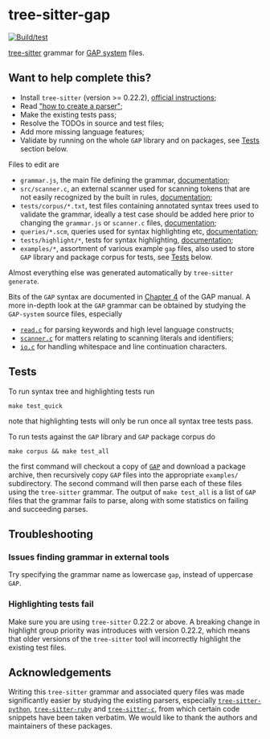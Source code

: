# tree-sitter-gap

[![Build/test](https://github.com/gap-system/tree-sitter-gap/actions/workflows/ci.yml/badge.svg)](https://github.com/gap-system/tree-sitter-gap/actions/workflows/ci.yml)

[tree-sitter](https://github.com/tree-sitter/tree-sitter) grammar for [GAP system](https://www.gap-system.org/) files.

## Want to help complete this?

- Install `tree-sitter` (version >= 0.22.2), [official instructions](https://tree-sitter.github.io/tree-sitter/creating-parsers#installation);
- Read ["how to create a parser"](https://tree-sitter.github.io/tree-sitter/creating-parsers);
- Make the existing tests pass;
- Resolve the TODOs in source and test files;
- Add more missing language features;
- Validate by running on the whole `GAP` library and on packages, see [Tests](#tests) section below.

Files to edit are

- `grammar.js`, the main file defining the grammar, [documentation](https://tree-sitter.github.io/tree-sitter/creating-parsers#the-grammar-dsl);
- `src/scanner.c`, an external scanner used for scanning tokens that are not
  easily recognized by the built in rules, [documentation](https://tree-sitter.github.io/tree-sitter/creating-parsers#external-scanners);
- `tests/corpus/*.txt`, test files containing annotated syntax trees used to
  validate the grammar, ideally a test case should be added here prior to
  changing the `grammar.js` or `scanner.c` files, [documentation](https://tree-sitter.github.io/tree-sitter/creating-parsers#command-test);
- `queries/*.scm`, queries used for syntax highlighting etc, [documentation](https://tree-sitter.github.io/tree-sitter/syntax-highlighting#queries);
- `tests/highlight/*`, tests for syntax highlighting, [documentation](https://tree-sitter.github.io/tree-sitter/syntax-highlighting#unit-testing);
- `examples/*`, assortment of various example `gap` files, also used to store `GAP` library and package corpus for tests, see [Tests](#tests) below.

Almost everything else was generated automatically by `tree-sitter generate`.

Bits of the `GAP` syntax are documented in [Chapter 4](https://docs.gap-system.org/doc/ref/chap4_mj.html) of the GAP manual.
A more in-depth look at the `GAP` grammar can be obtained by studying the `GAP-system` source files, especially

- [`read.c`](https://github.com/gap-system/gap/blob/master/src/read.c) for parsing keywords and high level language constructs;
- [`scanner.c`](https://github.com/gap-system/gap/blob/master/src/scanner.c) for matters relating to scanning literals and identifiers;
- [`io.c`](https://github.com/gap-system/gap/blob/master/src/io.c) for handling whitespace and line continuation characters.

## Tests

To run syntax tree and highlighting tests run

```
make test_quick
```

note that highlighting tests will only be run once all syntax tree tests pass.

To run tests against the `GAP` library and `GAP` package corpus do

```
make corpus && make test_all
```

the first command will checkout a copy of
[`GAP`](https://github.com/gap-system/gap) and download a package archive, then
recursively copy `GAP` files into the appropriate `examples/` subdirectory. The
second command will then parse each of these files using the `tree-sitter`
grammar. The output of `make test_all` is a list of `GAP` files that the
grammar fails to parse, along with some statistics on failing and succeeding
parses.

## Troubleshooting

### Issues finding grammar in external tools

Try specifying the grammar name as lowercase `gap`, instead of uppercase `GAP`.

### Highlighting tests fail

Make sure you are using `tree-sitter` 0.22.2 or above. A breaking change in
highlight group priority was introduces with version 0.22.2, which means that
older versions of the `tree-sitter` tool will incorrectly highlight the
existing test files.

## Acknowledgements

Writing this `tree-sitter` grammar and associated query files was made significantly easier by studying the
existing parsers, especially [`tree-sitter-python`](https://github.com/tree-sitter/tree-sitter-python),
[`tree-sitter-ruby`](https://github.com/tree-sitter/tree-sitter-ruby)
and [`tree-sitter-c`](https://github.com/tree-sitter/tree-sitter-c), from which
certain code snippets have been taken verbatim. We would like to thank the authors and maintainers
of these packages.
